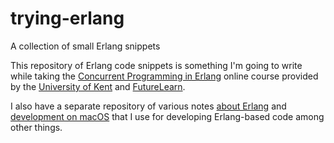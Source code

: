# trying-erlang
A collection of small Erlang snippets

This repository of Erlang code snippets is something I'm going to write while
taking the [Concurrent Programming in
Erlang](https://www.futurelearn.com/courses/concurrent-programming-erlang)
online course provided by the [University of
Kent](https://www.futurelearn.com/partners/the-university-of-kent) and
[FutureLearn](https://www.futurelearn.com/).

I also have a separate repository of various notes [about Erlang](https://github.com/pierre-rouleau/about-erlang) and
[development on macOS](https://github.com/pierre-rouleau/about-macOS) that I
use for developing Erlang-based code among other things.

